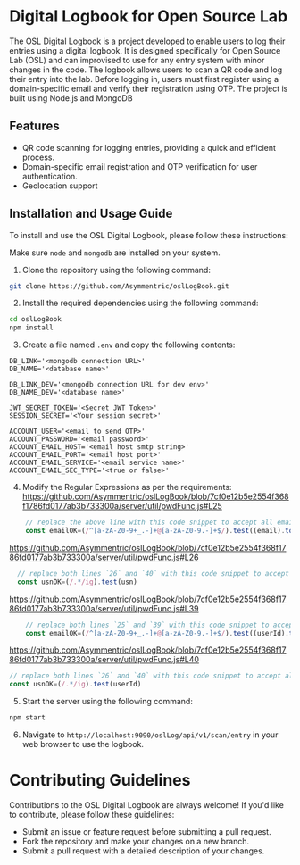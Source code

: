 # Digital Logbook for Open Source Lab 
The OSL Digital Logbook is a project developed to enable users to log their entries using a digital logbook.
It is designed specifically for Open Source Lab (OSL) and can improvised to use for any entry system with minor changes in the code.
The logbook allows users to scan a QR code and log their entry into the lab. Before logging in, users must first register 
using a domain-specific email and verify their registration using OTP. 
The project is built using Node.js and MongoDB

## Features
- QR code scanning for logging entries, providing a quick and efficient process.
- Domain-specific email registration and OTP verification for user authentication.
- Geolocation support

## Installation and Usage Guide
To install and use the OSL Digital Logbook, please follow these instructions:

Make sure `node` and `mongodb` are installed on your system.

1. Clone the repository using the following command:
``` bash
git clone https://github.com/Asymmentric/oslLogBook.git
```
2. Install the required dependencies using the following command:
``` bash
cd oslLogBook
npm install
```
3. Create a file named `.env` and copy the following contents: 
``` env 
DB_LINK='<mongodb connection URL>'
DB_NAME='<database name>'

DB_LINK_DEV='<mongodb connection URL for dev env>'
DB_NAME_DEV='<database name>'

JWT_SECRET_TOKEN='<Secret JWT Token>'
SESSION_SECRET='<Your session secret>'

ACCOUNT_USER='<email to send OTP>'
ACCOUNT_PASSWORD='<email password>'
ACCOUNT_EMAIL_HOST='<email host smtp string>'
ACCOUNT_EMAIL_PORT='<email host port>'
ACCOUNT_EMAIL_SERVICE='<email service name>'
ACCOUNT_EMAIL_SEC_TYPE='<true or false>'
```
4. Modify the Regular Expressions as per the requirements:
  https://github.com/Asymmentric/oslLogBook/blob/7cf0e12b5e2554f368f1786fd0177ab3b733300a/server/util/pwdFunc.js#L25
``` javascript
    // replace the above line with this code snippet to accept all emails
    const emailOK=(/^[a-zA-Z0-9+_.-]+@[a-zA-Z0-9.-]+$/).test((email).toLowerCase())
```
  https://github.com/Asymmentric/oslLogBook/blob/7cf0e12b5e2554f368f1786fd0177ab3b733300a/server/util/pwdFunc.js#L26
``` javascript
  // replace both lines `26` and `40` with this code snippet to accept all kind of USN/ Unique IDs
  const usnOK=(/.*/ig).test(usn)
  ```
  https://github.com/Asymmentric/oslLogBook/blob/7cf0e12b5e2554f368f1786fd0177ab3b733300a/server/util/pwdFunc.js#L39
``` javascript
    // replace both lines `25` and `39` with this code snippet to accept all emails
    const emailOK=(/^[a-zA-Z0-9+_.-]+@[a-zA-Z0-9.-]+$/).test((userId).toLowerCase())
```
  
   https://github.com/Asymmentric/oslLogBook/blob/7cf0e12b5e2554f368f1786fd0177ab3b733300a/server/util/pwdFunc.js#L40
  ``` javascript
  // replace both lines `26` and `40` with this code snippet to accept all kind of USN/ Unique IDs
  const usnOK=(/.*/ig).test(userId)
  ```
5. Start the server using the following command:
``` bash
npm start
```
6. Navigate to `http://localhost:9090/oslLog/api/v1/scan/entry` in your web browser to use the logbook.

# Contributing Guidelines
Contributions to the OSL Digital Logbook are always welcome! If you'd like to contribute, please follow these guidelines:
- Submit an issue or feature request before submitting a pull request.
- Fork the repository and make your changes on a new branch.
- Submit a pull request with a detailed description of your changes.





